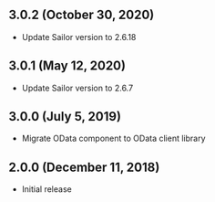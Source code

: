 ## 3.0.2 (October 30, 2020)

* Update Sailor version to 2.6.18

## 3.0.1 (May 12, 2020)

* Update Sailor version to 2.6.7

## 3.0.0 (July 5, 2019)

* Migrate OData component to OData client library

## 2.0.0 (December 11, 2018)

* Initial release
